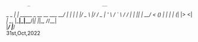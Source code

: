             _                           __ 
 _   _  ___| | _____  _ __   __ ___  __/ _|
| | | |/ _ \ |/ / _ \| '_ \ / _` \ \/ / |_ 
| |_| |  __/   < (_) | | | | (_| |>  <|  _|
 \__, |\___|_|\_\___/|_| |_|\__, /_/\_\_|  
 |___/                      |___/          
                                         31st,Oct,2022
